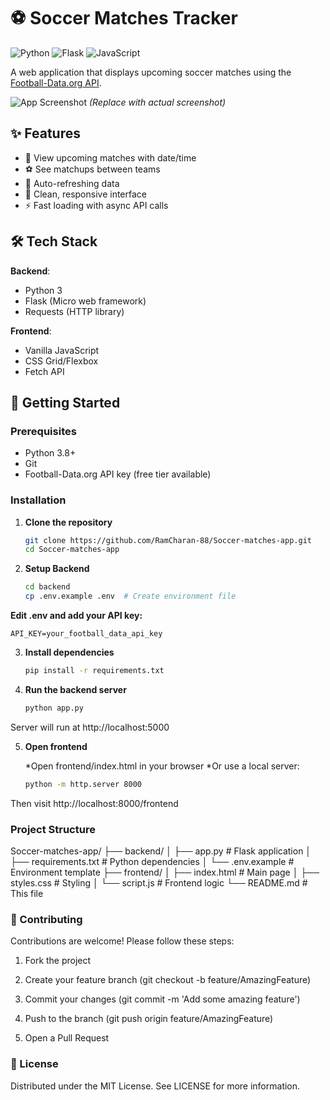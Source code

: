 # ⚽ Soccer Matches Tracker

![Python](https://img.shields.io/badge/python-3.8+-blue)
![Flask](https://img.shields.io/badge/flask-2.0+-green)
![JavaScript](https://img.shields.io/badge/javascript-ES6+-yellow)

A web application that displays upcoming soccer matches using the [Football-Data.org API](https://www.football-data.org/).

![App Screenshot](./screenshot.png) *(Replace with actual screenshot)*

## ✨ Features

- 📅 View upcoming matches with date/time
- ⚽ See matchups between teams
- 🔄 Auto-refreshing data
- 🎨 Clean, responsive interface
- ⚡ Fast loading with async API calls

## 🛠️ Tech Stack

**Backend**:
- Python 3
- Flask (Micro web framework)
- Requests (HTTP library)

**Frontend**:
- Vanilla JavaScript
- CSS Grid/Flexbox
- Fetch API

## 🚀 Getting Started

### Prerequisites
- Python 3.8+
- Git
- Football-Data.org API key (free tier available)

### Installation

1. **Clone the repository**
   ```bash
   git clone https://github.com/RamCharan-88/Soccer-matches-app.git
   cd Soccer-matches-app


2. **Setup Backend**
    ```bash
    cd backend
    cp .env.example .env  # Create environment file

  **Edit .env and add your API key:**
  
    API_KEY=your_football_data_api_key


3. **Install dependencies**
    ```bash
    pip install -r requirements.txt

4. **Run the backend server**
    ```bash
    python app.py
 Server will run at http://localhost:5000
 
5. **Open frontend**
   
    *Open frontend/index.html in your browser
    *Or use a local server:

    ```bash
    python -m http.server 8000

  Then visit http://localhost:8000/frontend


  ### Project Structure

  Soccer-matches-app/
├── backend/
│   ├── app.py           # Flask application
│   ├── requirements.txt # Python dependencies
│   └── .env.example     # Environment template
├── frontend/
│   ├── index.html       # Main page
│   ├── styles.css       # Styling
│   └── script.js        # Frontend logic
└── README.md            # This file

  
 ### 🤝 Contributing

 Contributions are welcome! Please follow these steps:

1. Fork the project

2. Create your feature branch (git checkout -b feature/AmazingFeature)

3. Commit your changes (git commit -m 'Add some amazing feature')

4. Push to the branch (git push origin feature/AmazingFeature)

5. Open a Pull Request

 ### 📜 License

   Distributed under the MIT License. See LICENSE for more information.
    
   
